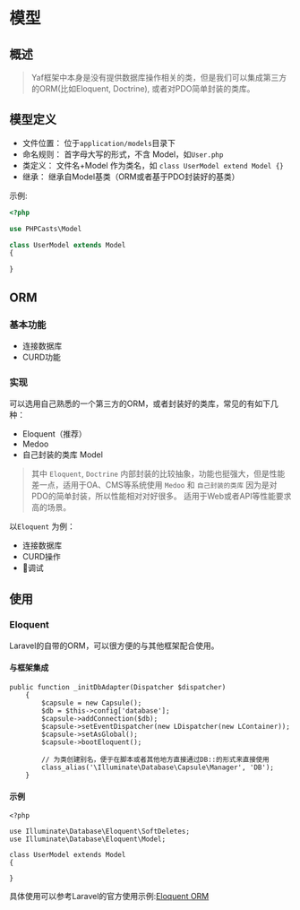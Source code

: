 # 模型

## 概述

> Yaf框架中本身是没有提供数据库操作相关的类，但是我们可以集成第三方的ORM(比如Eloquent, Doctrine), 或者对PDO简单封装的类库。

## 模型定义
    
 - 文件位置： 位于`application/models`目录下
 - 命名规则： 首字母大写的形式，不含 Model，如`User.php`
 - 类定义： 文件名+Model 作为类名，如 `class UserModel extend Model {}`  
 - 继承： 继承自Model基类（ORM或者基于PDO封装好的基类）  
 
 示例:
 
 ```php
 <?php
 
 use PHPCasts\Model
 
 class UserModel extends Model
 {
 
 }

 ```

## ORM

### 基本功能

 - 连接数据库
 - CURD功能
 
### 实现

可以选用自己熟悉的一个第三方的ORM，或者封装好的类库，常见的有如下几种：

 - Eloquent（推荐）
 - Medoo
 - 自己封装的类库 Model

 
> 其中 `Eloquent`, `Doctrine` 内部封装的比较抽象，功能也挺强大，但是性能差一点，适用于OA、CMS等系统使用
> `Medoo` 和 `自己封装的类库` 因为是对PDO的简单封装，所以性能相对对好很多。 适用于Web或者API等性能要求高的场景。
 
 以`Eloquent` 为例：
 
 - 连接数据库
 - CURD操作
 - 调试

## 使用

### Eloquent

Laravel的自带的ORM，可以很方便的与其他框架配合使用。

#### 与框架集成

```
public function _initDbAdapter(Dispatcher $dispatcher)
    {
        $capsule = new Capsule();
        $db = $this->config['database'];
        $capsule->addConnection($db);
        $capsule->setEventDispatcher(new LDispatcher(new LContainer));
        $capsule->setAsGlobal();
        $capsule->bootEloquent();

        // 为类创建别名，便于在脚本或者其他地方直接通过DB::的形式来直接使用
        class_alias('\Illuminate\Database\Capsule\Manager', 'DB');
    }
```

#### 示例

```
<?php

use Illuminate\Database\Eloquent\SoftDeletes;
use Illuminate\Database\Eloquent\Model;

class UserModel extends Model
{

}
```

具体使用可以参考Laravel的官方使用示例:[Eloquent ORM](https://laravel.com/docs/5.5/eloquent)


